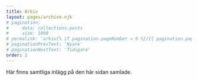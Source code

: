 ```yaml
---
title: Arkiv
layout: pages/archive.njk
# pagination:
#     data: collections.posts
#     size: 1000
# permalink: 'arkiv{% if pagination.pageNumber > 0 %}/{{ pagination.pageNumber }}{% endif %}/'
# paginationPrevText: 'Nyare'
# paginationNextText: 'Tidigare'
order: 1
---
```


Här finns samtliga inlägg på den här sidan samlade.
